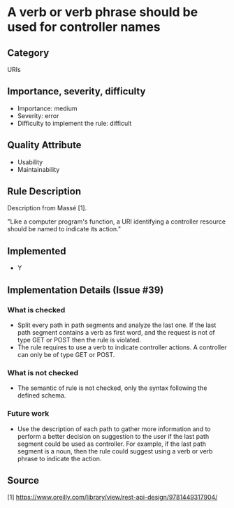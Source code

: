 # A verb or verb phrase should be used for controller names

## Category

URIs

## Importance, severity, difficulty

* Importance: medium
* Severity: error
* Difficulty to implement the rule: difficult

## Quality Attribute

* Usability
* Maintainability

## Rule Description

Description from Massé [1].

"Like a computer program's function, a URI identifying a controller resource should be named to indicate its action."

## Implemented

* Y

## Implementation Details (Issue #39)

### What is checked

* Split every path in path segments and analyze the last one. If the last path segment contains a verb as first word, and the request is not of type GET or POST then the rule is violated. 
* The rule requires to use a verb to indicate controller actions. A controller can only be of type GET or POST.

### What is not checked

* The semantic of rule is not checked, only the syntax following the defined schema.
  
### Future work

* Use the description of each path to gather more information and to perform a better decision on suggestion to the user if the last path segment could be used as controller. For example, if the last path segment is a noun, then the rule could suggest using a verb or verb phrase to indicate the action.

## Source

[1] https://www.oreilly.com/library/view/rest-api-design/9781449317904/
